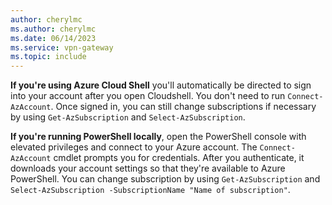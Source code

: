 ```yaml
---
author: cherylmc
ms.author: cherylmc
ms.date: 06/14/2023
ms.service: vpn-gateway
ms.topic: include
---
```

**If you're using Azure Cloud Shell** you'll automatically be directed to sign into your account after you open Cloudshell. You don't need to run `Connect-AzAccount`. Once signed in, you can still change subscriptions if necessary by using `Get-AzSubscription` and `Select-AzSubscription`.

**If you're running PowerShell locally**, open the PowerShell console with elevated privileges and connect to your Azure account. The `Connect-AzAccount` cmdlet prompts you for credentials. After you authenticate, it downloads your account settings so that they're available to Azure PowerShell. You can change subscription by using `Get-AzSubscription` and `Select-AzSubscription -SubscriptionName "Name of subscription"`.
